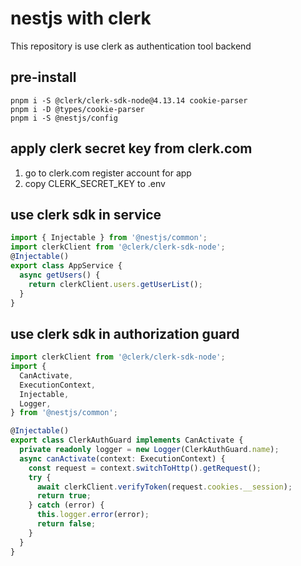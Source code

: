 # nestjs with clerk 

This repository is use clerk as authentication tool backend

## pre-install

```shell
pnpm i -S @clerk/clerk-sdk-node@4.13.14 cookie-parser
pnpm i -D @types/cookie-parser
pnpm i -S @nestjs/config
```

## apply clerk secret key from clerk.com

1. go to clerk.com register account for app
2. copy CLERK_SECRET_KEY to .env


## use clerk sdk in service 

```typescript
import { Injectable } from '@nestjs/common';
import clerkClient from '@clerk/clerk-sdk-node';
@Injectable()
export class AppService {
  async getUsers() {
    return clerkClient.users.getUserList();
  }
}
```
## use clerk sdk in authorization guard

```typescript
import clerkClient from '@clerk/clerk-sdk-node';
import {
  CanActivate,
  ExecutionContext,
  Injectable,
  Logger,
} from '@nestjs/common';

@Injectable()
export class ClerkAuthGuard implements CanActivate {
  private readonly logger = new Logger(ClerkAuthGuard.name);
  async canActivate(context: ExecutionContext) {
    const request = context.switchToHttp().getRequest();
    try {
      await clerkClient.verifyToken(request.cookies.__session);
      return true;
    } catch (error) {
      this.logger.error(error);
      return false;
    }
  }
}
```